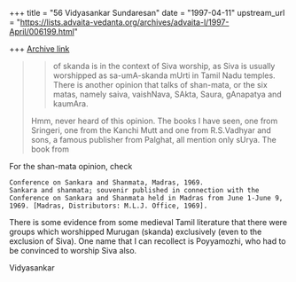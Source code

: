+++
title = "56 Vidyasankar Sundaresan"
date = "1997-04-11"
upstream_url = "https://lists.advaita-vedanta.org/archives/advaita-l/1997-April/006199.html"

+++
[Archive link](https://lists.advaita-vedanta.org/archives/advaita-l/1997-April/006199.html)

> >of skanda is in the context of Siva worship, as Siva is usually worshipped
> >as sa-umA-skanda mUrti in Tamil Nadu temples. There is another opinion
> >that talks of shan-mata, or the six matas, namely saiva, vaishNava,
> >SAkta, Saura, gAnapatya and kaumAra.
>
> Hmm, never heard of this opinion. The books I have seen, one from
> Sringeri, one from the Kanchi Mutt and one from R.S.Vadhyar and sons, a
> famous publisher from Palghat, all mention only sUrya. The book from

For the shan-mata opinion, check

    Conference on Sankara and Shanmata, Madras, 1969.
    Sankara and shanmata; souvenir published in connection with the
    Conference on Sankara and Shanmata held in Madras from June 1-June 9,
    1969. [Madras, Distributors: M.L.J. Office, 1969].

There is some evidence from some medieval Tamil literature that there were
groups which worshipped Murugan (skanda) exclusively (even to the
exclusion of Siva). One name that I can recollect is Poyyamozhi, who had
to be convinced to worship Siva also.

Vidyasankar

